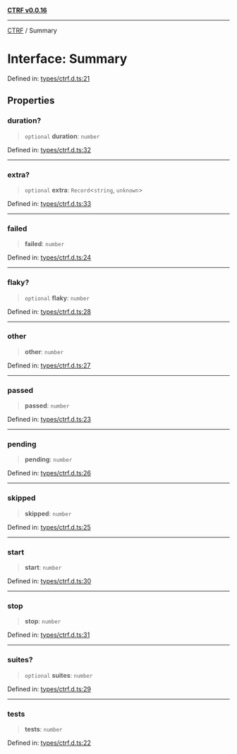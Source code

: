 [**CTRF v0.0.16**](../README.md)

***

[CTRF](../README.md) / Summary

# Interface: Summary

Defined in: [types/ctrf.d.ts:21](https://github.com/ctrf-io/ctrf-core-js/blob/main/types/ctrf.d.ts#L21)

## Properties

### duration?

> `optional` **duration**: `number`

Defined in: [types/ctrf.d.ts:32](https://github.com/ctrf-io/ctrf-core-js/blob/main/types/ctrf.d.ts#L32)

***

### extra?

> `optional` **extra**: `Record`\<`string`, `unknown`\>

Defined in: [types/ctrf.d.ts:33](https://github.com/ctrf-io/ctrf-core-js/blob/main/types/ctrf.d.ts#L33)

***

### failed

> **failed**: `number`

Defined in: [types/ctrf.d.ts:24](https://github.com/ctrf-io/ctrf-core-js/blob/main/types/ctrf.d.ts#L24)

***

### flaky?

> `optional` **flaky**: `number`

Defined in: [types/ctrf.d.ts:28](https://github.com/ctrf-io/ctrf-core-js/blob/main/types/ctrf.d.ts#L28)

***

### other

> **other**: `number`

Defined in: [types/ctrf.d.ts:27](https://github.com/ctrf-io/ctrf-core-js/blob/main/types/ctrf.d.ts#L27)

***

### passed

> **passed**: `number`

Defined in: [types/ctrf.d.ts:23](https://github.com/ctrf-io/ctrf-core-js/blob/main/types/ctrf.d.ts#L23)

***

### pending

> **pending**: `number`

Defined in: [types/ctrf.d.ts:26](https://github.com/ctrf-io/ctrf-core-js/blob/main/types/ctrf.d.ts#L26)

***

### skipped

> **skipped**: `number`

Defined in: [types/ctrf.d.ts:25](https://github.com/ctrf-io/ctrf-core-js/blob/main/types/ctrf.d.ts#L25)

***

### start

> **start**: `number`

Defined in: [types/ctrf.d.ts:30](https://github.com/ctrf-io/ctrf-core-js/blob/main/types/ctrf.d.ts#L30)

***

### stop

> **stop**: `number`

Defined in: [types/ctrf.d.ts:31](https://github.com/ctrf-io/ctrf-core-js/blob/main/types/ctrf.d.ts#L31)

***

### suites?

> `optional` **suites**: `number`

Defined in: [types/ctrf.d.ts:29](https://github.com/ctrf-io/ctrf-core-js/blob/main/types/ctrf.d.ts#L29)

***

### tests

> **tests**: `number`

Defined in: [types/ctrf.d.ts:22](https://github.com/ctrf-io/ctrf-core-js/blob/main/types/ctrf.d.ts#L22)
